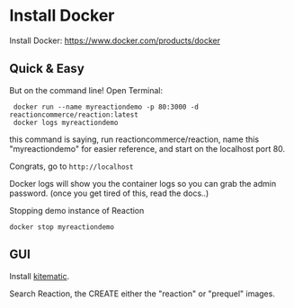 # Install Docker

Install Docker: <https://www.docker.com/products/docker>

## Quick & Easy

But on the command line!
Open Terminal:

     docker run --name myreactiondemo -p 80:3000 -d reactioncommerce/reaction:latest
     docker logs myreactiondemo

this command is saying, run reactioncommerce/reaction, name this "myreactiondemo" for easier reference, and start on the localhost port 80.

Congrats, go to `http://localhost`

Docker logs will show you the container logs so you can grab the admin password. (once you get tired of this, read the docs..)

Stopping demo instance of Reaction

    docker stop myreactiondemo

## GUI

Install [kitematic](https://github.com/docker/kitematic).

Search Reaction, the CREATE either the "reaction" or "prequel" images.
